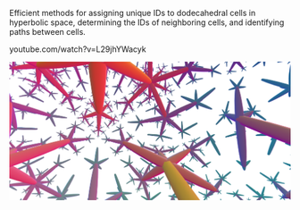 Efficient methods for assigning unique IDs to dodecahedral cells in hyperbolic space, determining the IDs of neighboring cells, and identifying paths between cells.

youtube.com/watch?v=L29jhYWacyk

![Screenshot](/screenshot.png)


